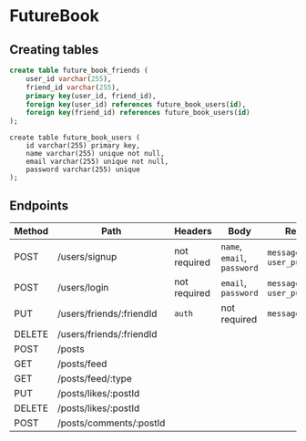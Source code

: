 # FutureBook

## Creating tables

```SQL
create table future_book_friends (
    user_id varchar(255),
    friend_id varchar(255),
    primary key(user_id, friend_id),
    foreign key(user_id) references future_book_users(id),
    foreign key(friend_id) references future_book_users(id)
);
```
```
create table future_book_users (
    id varchar(255) primary key,
    name varchar(255) unique not null,
    email varchar(255) unique not null,
    password varchar(255) unique    
);
```

## Endpoints

| Method | Path | Headers | Body | Response | 
| ------ | ---- | ------- | ---- | -------- |
| POST | /users/signup | not required | `name`, `email`, `password` | `message`, `token?`, `user_public_info?` |
| POST | /users/login | not required | `email`, `password` | `message`, `token?`, `user_public_info?` |
| PUT | /users/friends/:friendId | `auth` | not required | `message` |
| DELETE | /users/friends/:friendId | 
| POST | /posts |
| GET | /posts/feed |
| GET | /posts/feed/:type |
| PUT | /posts/likes/:postId |
| DELETE | /posts/likes/:postId |
| POST | /posts/comments/:postId |
